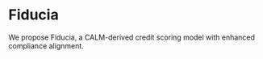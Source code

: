 # Fiducia
We propose Fiducia, a CALM-derived credit scoring model with enhanced compliance alignment.
